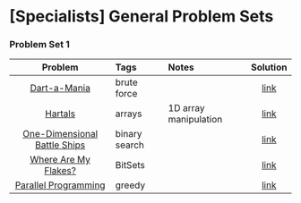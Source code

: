 # [Specialists] General Problem Sets

### Problem Set 1
| Problem           | Tags         | Notes  | Solution |
| :-----------: |:-------------| :---------|:--------------:|
| [Dart-a-Mania](https://uva.onlinejudge.org/index.php?option=com_onlinejudge&Itemid=8&page=show_problem&problem=676) | brute force | | [link](https://github.com/AhmadElsagheer/UVa-Solutions/blob/master/v007/Dart_a_Mania_Uva735.java) |
| [Hartals](https://uva.onlinejudge.org/index.php?option=com_onlinejudge&Itemid=8&page=show_problem&problem=991) | arrays | 1D array manipulation | [link](https://github.com/AhmadElsagheer/UVa-Solutions/blob/master/v100/Hartals_UVa10050.java) |
| [One-Dimensional Battle Ships](http://codeforces.com/problemset/problem/567/D) | binary search | | [link](http://codeforces.com/contest/567/submission/21917226) |
| [Where Are My Flakes?](http://codeforces.com/problemset/problem/60/A) | BitSets | | [link](http://codeforces.com/contest/60/submission/20737644) |
| [Parallel Programming](http://codeforces.com/problemset/problem/291/D) | greedy | | [link](http://codeforces.com/contest/291/submission/23805317) |
